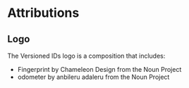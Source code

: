 # Attributions

## Logo
The Versioned IDs logo is a composition that includes:

* Fingerprint by Chameleon Design from the Noun Project
* odometer by anbileru adaleru from the Noun Project
